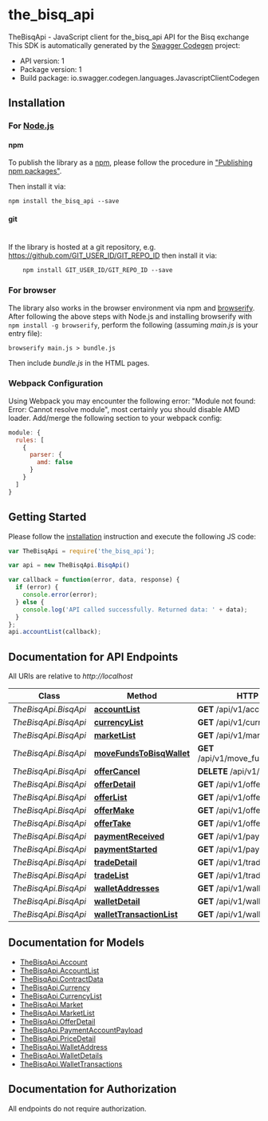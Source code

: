 # the_bisq_api

TheBisqApi - JavaScript client for the_bisq_api
API for the Bisq exchange
This SDK is automatically generated by the [Swagger Codegen](https://github.com/swagger-api/swagger-codegen) project:

- API version: 1
- Package version: 1
- Build package: io.swagger.codegen.languages.JavascriptClientCodegen

## Installation

### For [Node.js](https://nodejs.org/)

#### npm

To publish the library as a [npm](https://www.npmjs.com/),
please follow the procedure in ["Publishing npm packages"](https://docs.npmjs.com/getting-started/publishing-npm-packages).

Then install it via:

```shell
npm install the_bisq_api --save
```

#### git
#
If the library is hosted at a git repository, e.g.
https://github.com/GIT_USER_ID/GIT_REPO_ID
then install it via:

```shell
    npm install GIT_USER_ID/GIT_REPO_ID --save
```

### For browser

The library also works in the browser environment via npm and [browserify](http://browserify.org/). After following
the above steps with Node.js and installing browserify with `npm install -g browserify`,
perform the following (assuming *main.js* is your entry file):

```shell
browserify main.js > bundle.js
```

Then include *bundle.js* in the HTML pages.

### Webpack Configuration

Using Webpack you may encounter the following error: "Module not found: Error:
Cannot resolve module", most certainly you should disable AMD loader. Add/merge
the following section to your webpack config:

```javascript
module: {
  rules: [
    {
      parser: {
        amd: false
      }
    }
  ]
}
```

## Getting Started

Please follow the [installation](#installation) instruction and execute the following JS code:

```javascript
var TheBisqApi = require('the_bisq_api');

var api = new TheBisqApi.BisqApi()

var callback = function(error, data, response) {
  if (error) {
    console.error(error);
  } else {
    console.log('API called successfully. Returned data: ' + data);
  }
};
api.accountList(callback);

```

## Documentation for API Endpoints

All URIs are relative to *http://localhost*

Class | Method | HTTP request | Description
------------ | ------------- | ------------- | -------------
*TheBisqApi.BisqApi* | [**accountList**](docs/BisqApi.md#accountList) | **GET** /api/v1/account_list | 
*TheBisqApi.BisqApi* | [**currencyList**](docs/BisqApi.md#currencyList) | **GET** /api/v1/currency_list | 
*TheBisqApi.BisqApi* | [**marketList**](docs/BisqApi.md#marketList) | **GET** /api/v1/market_list | 
*TheBisqApi.BisqApi* | [**moveFundsToBisqWallet**](docs/BisqApi.md#moveFundsToBisqWallet) | **GET** /api/v1/move_funds_to_bisq_wallet | 
*TheBisqApi.BisqApi* | [**offerCancel**](docs/BisqApi.md#offerCancel) | **DELETE** /api/v1/offer_cancel | 
*TheBisqApi.BisqApi* | [**offerDetail**](docs/BisqApi.md#offerDetail) | **GET** /api/v1/offer_detail | 
*TheBisqApi.BisqApi* | [**offerList**](docs/BisqApi.md#offerList) | **GET** /api/v1/offer_list | 
*TheBisqApi.BisqApi* | [**offerMake**](docs/BisqApi.md#offerMake) | **GET** /api/v1/offer_make | 
*TheBisqApi.BisqApi* | [**offerTake**](docs/BisqApi.md#offerTake) | **GET** /api/v1/offer_take | 
*TheBisqApi.BisqApi* | [**paymentReceived**](docs/BisqApi.md#paymentReceived) | **GET** /api/v1/payment_received | 
*TheBisqApi.BisqApi* | [**paymentStarted**](docs/BisqApi.md#paymentStarted) | **GET** /api/v1/payment_started | 
*TheBisqApi.BisqApi* | [**tradeDetail**](docs/BisqApi.md#tradeDetail) | **GET** /api/v1/trade_detail | 
*TheBisqApi.BisqApi* | [**tradeList**](docs/BisqApi.md#tradeList) | **GET** /api/v1/trade_list | 
*TheBisqApi.BisqApi* | [**walletAddresses**](docs/BisqApi.md#walletAddresses) | **GET** /api/v1/wallet_addresses | 
*TheBisqApi.BisqApi* | [**walletDetail**](docs/BisqApi.md#walletDetail) | **GET** /api/v1/wallet_detail | 
*TheBisqApi.BisqApi* | [**walletTransactionList**](docs/BisqApi.md#walletTransactionList) | **GET** /api/v1/wallet_tx_list | 


## Documentation for Models

 - [TheBisqApi.Account](docs/Account.md)
 - [TheBisqApi.AccountList](docs/AccountList.md)
 - [TheBisqApi.ContractData](docs/ContractData.md)
 - [TheBisqApi.Currency](docs/Currency.md)
 - [TheBisqApi.CurrencyList](docs/CurrencyList.md)
 - [TheBisqApi.Market](docs/Market.md)
 - [TheBisqApi.MarketList](docs/MarketList.md)
 - [TheBisqApi.OfferDetail](docs/OfferDetail.md)
 - [TheBisqApi.PaymentAccountPayload](docs/PaymentAccountPayload.md)
 - [TheBisqApi.PriceDetail](docs/PriceDetail.md)
 - [TheBisqApi.WalletAddress](docs/WalletAddress.md)
 - [TheBisqApi.WalletDetails](docs/WalletDetails.md)
 - [TheBisqApi.WalletTransactions](docs/WalletTransactions.md)


## Documentation for Authorization

 All endpoints do not require authorization.

